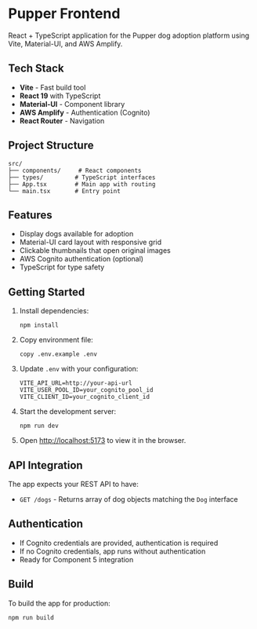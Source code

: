 # Pupper Frontend

React + TypeScript application for the Pupper dog adoption platform using Vite, Material-UI, and AWS Amplify.

## Tech Stack

- **Vite** - Fast build tool
- **React 19** with TypeScript
- **Material-UI** - Component library
- **AWS Amplify** - Authentication (Cognito)
- **React Router** - Navigation

## Project Structure

```
src/
├── components/     # React components
├── types/         # TypeScript interfaces
├── App.tsx        # Main app with routing
└── main.tsx       # Entry point
```

## Features

- Display dogs available for adoption
- Material-UI card layout with responsive grid
- Clickable thumbnails that open original images
- AWS Cognito authentication (optional)
- TypeScript for type safety

## Getting Started

1. Install dependencies:
   ```
   npm install
   ```

2. Copy environment file:
   ```
   copy .env.example .env
   ```

3. Update `.env` with your configuration:
   ```
   VITE_API_URL=http://your-api-url
   VITE_USER_POOL_ID=your_cognito_pool_id
   VITE_CLIENT_ID=your_cognito_client_id
   ```

4. Start the development server:
   ```
   npm run dev
   ```

5. Open [http://localhost:5173](http://localhost:5173) to view it in the browser.

## API Integration

The app expects your REST API to have:
- `GET /dogs` - Returns array of dog objects matching the `Dog` interface

## Authentication

- If Cognito credentials are provided, authentication is required
- If no Cognito credentials, app runs without authentication
- Ready for Component 5 integration

## Build

To build the app for production:
```
npm run build
```